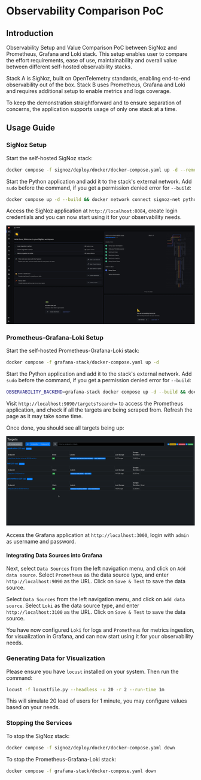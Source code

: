 # Observability Comparison PoC

## Introduction

Observability Setup and Value Comparison PoC between SigNoz and Prometheus, Grafana and Loki stack. This setup enables user to compare the effort requirements, ease of use, maintainability and overall value between different self-hosted observability stacks.

Stack A is SigNoz, built on OpenTelemetry standards, enabling end-to-end observability out of the box.
Stack B uses Prometheus, Grafana and Loki and requires additional setup to enable metrics and logs coverage.

To keep the demonstration straightforward and to ensure separation of concerns, the application supports usage of only one stack at a time.

## Usage Guide

### SigNoz Setup

Start the self-hosted SigNoz stack:

```bash
docker compose -f signoz/deploy/docker/docker-compose.yaml up -d --remove-orphans
```

Start the Python application and add it to the stack's external network. Add `sudo` before the command, if you get a permission denied error for `--build`:

```bash
docker compose up -d --build && docker network connect signoz-net python_app
```

Access the SigNoz application at `http://localhost:8084`, create login credentials and you can now start using it for your observability needs.

![SigNoz Onboarding View](img/signoz_onboarding.png)

### Prometheus-Grafana-Loki Setup

Start the self-hosted Prometheus-Grafana-Loki stack:

```bash
docker compose -f grafana-stack/docker-compose.yaml up -d
```

Start the Python application and add it to the stack's external network. Add `sudo` before the command, if you get a permission denied error for `--build`:

```bash
OBSERVABILITY_BACKEND=grafana-stack docker compose up -d --build && docker network connect grafana-stack python_app
```

Visit `http://localhost:9090/targets?search=` to access the Prometheus application, and check if all the targets are being scraped from. Refresh the page as it may take some time.

Once done, you should see all targets being up:

![Prometheus Targets Page](img/prometheus_targets.png)

Access the Grafana application at `http://localhost:3000`, login with `admin` as username and password.

#### Integrating Data Sources into Grafana

Next, select `Data Sources` from the left navigation menu, and click on `Add data source`.
Select `Prometheus` as the data source type, and enter `http://localhost:9090` as the URL.
Click on `Save & Test` to save the data source.

Select `Data Sources` from the left navigation menu, and click on `Add data source`.
Select `Loki` as the data source type, and enter `http://localhost:3100` as the URL.
Click on `Save & Test` to save the data source.

You have now configured `Loki` for logs and `Prometheus` for metrics ingestion, for visualization in Grafana, and can now start using it for your observability needs.

### Generating Data for Visualization

Please ensure you have `locust` installed on your system. Then run the command:

```bash
locust -f locustfile.py --headless -u 20 -r 2 --run-time 1m
```

This will simulate 20 load of users for 1 minute, you may configure values based on your needs.

### Stopping the Services

To stop the SigNoz stack:

```bash
docker compose -f signoz/deploy/docker/docker-compose.yaml down
```

To stop the Prometheus-Grafana-Loki stack:

```bash
docker compose -f grafana-stack/docker-compose.yaml down
```
